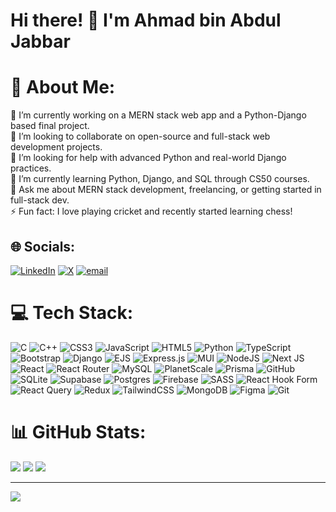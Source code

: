 # Hi there! 👋 I'm Ahmad bin Abdul Jabbar
# 💫 About Me:
🔭 I’m currently working on a MERN stack web app and a Python-Django based final project.<br>👯 I’m looking to collaborate on open-source and full-stack web development projects.<br>🤝 I’m looking for help with advanced Python and real-world Django practices.<br>🌱 I’m currently learning Python, Django, and SQL through CS50 courses.<br>💬 Ask me about MERN stack development, freelancing, or getting started in full-stack dev.<br>⚡ Fun fact: I love playing cricket and recently started learning chess!


## 🌐 Socials:
[![LinkedIn](https://img.shields.io/badge/LinkedIn-%230077B5.svg?logo=linkedin&logoColor=white)](https://linkedin.com/in/ahmadbinabduljabbar) [![X](https://img.shields.io/badge/X-black.svg?logo=X&logoColor=white)](https://x.com/ahmadbinaj) [![email](https://img.shields.io/badge/Email-D14836?logo=gmail&logoColor=white)](mailto:ahmadbinabduljabbar@gmail.com) 

# 💻 Tech Stack:
![C](https://img.shields.io/badge/c-%2300599C.svg?style=flat-square&logo=c&logoColor=white) ![C++](https://img.shields.io/badge/c++-%2300599C.svg?style=flat-square&logo=c%2B%2B&logoColor=white) ![CSS3](https://img.shields.io/badge/css3-%231572B6.svg?style=flat-square&logo=css3&logoColor=white) ![JavaScript](https://img.shields.io/badge/javascript-%23323330.svg?style=flat-square&logo=javascript&logoColor=%23F7DF1E) ![HTML5](https://img.shields.io/badge/html5-%23E34F26.svg?style=flat-square&logo=html5&logoColor=white) ![Python](https://img.shields.io/badge/python-3670A0?style=flat-square&logo=python&logoColor=ffdd54) ![TypeScript](https://img.shields.io/badge/typescript-%23007ACC.svg?style=flat-square&logo=typescript&logoColor=white) ![Bootstrap](https://img.shields.io/badge/bootstrap-%238511FA.svg?style=flat-square&logo=bootstrap&logoColor=white) ![Django](https://img.shields.io/badge/django-%23092E20.svg?style=flat-square&logo=django&logoColor=white) ![EJS](https://img.shields.io/badge/ejs-%23B4CA65.svg?style=flat-square&logo=ejs&logoColor=black) ![Express.js](https://img.shields.io/badge/express.js-%23404d59.svg?style=flat-square&logo=express&logoColor=%2361DAFB) ![MUI](https://img.shields.io/badge/MUI-%230081CB.svg?style=flat-square&logo=mui&logoColor=white) ![NodeJS](https://img.shields.io/badge/node.js-6DA55F?style=flat-square&logo=node.js&logoColor=white) ![Next JS](https://img.shields.io/badge/Next-black?style=flat-square&logo=next.js&logoColor=white) ![React](https://img.shields.io/badge/react-%2320232a.svg?style=flat-square&logo=react&logoColor=%2361DAFB) ![React Router](https://img.shields.io/badge/React_Router-CA4245?style=flat-square&logo=react-router&logoColor=white) ![MySQL](https://img.shields.io/badge/mysql-4479A1.svg?style=flat-square&logo=mysql&logoColor=white) ![PlanetScale](https://img.shields.io/badge/planetscale-%23000000.svg?style=flat-square&logo=planetscale&logoColor=white) ![Prisma](https://img.shields.io/badge/Prisma-3982CE?style=flat-square&logo=Prisma&logoColor=white) ![GitHub](https://img.shields.io/badge/github-%23121011.svg?style=flat-square&logo=github&logoColor=white) ![SQLite](https://img.shields.io/badge/sqlite-%2307405e.svg?style=flat-square&logo=sqlite&logoColor=white) ![Supabase](https://img.shields.io/badge/Supabase-3ECF8E?style=flat-square&logo=supabase&logoColor=white) ![Postgres](https://img.shields.io/badge/postgres-%23316192.svg?style=flat-square&logo=postgresql&logoColor=white) ![Firebase](https://img.shields.io/badge/firebase-a08021?style=flat-square&logo=firebase&logoColor=ffcd34) ![SASS](https://img.shields.io/badge/SASS-hotpink.svg?style=flat-square&logo=SASS&logoColor=white) ![React Hook Form](https://img.shields.io/badge/React%20Hook%20Form-%23EC5990.svg?style=flat-square&logo=reacthookform&logoColor=white) ![React Query](https://img.shields.io/badge/-React%20Query-FF4154?style=flat-square&logo=react%20query&logoColor=white) ![Redux](https://img.shields.io/badge/redux-%23593d88.svg?style=flat-square&logo=redux&logoColor=white) ![TailwindCSS](https://img.shields.io/badge/tailwindcss-%2338B2AC.svg?style=flat-square&logo=tailwind-css&logoColor=white) ![MongoDB](https://img.shields.io/badge/MongoDB-%234ea94b.svg?style=flat-square&logo=mongodb&logoColor=white) ![Figma](https://img.shields.io/badge/figma-%23F24E1E.svg?style=flat-square&logo=figma&logoColor=white) ![Git](https://img.shields.io/badge/git-%23F05033.svg?style=flat-square&logo=git&logoColor=white)
# 📊 GitHub Stats:
![](https://github-readme-stats.vercel.app/api?username=ahmadbinabduljabbar&theme=dark&hide_border=true&include_all_commits=false&count_private=false)
![](https://nirzak-streak-stats.vercel.app/?user=ahmadbinabduljabbar&theme=dark&hide_border=true)
![](https://github-readme-stats.vercel.app/api/top-langs/?username=ahmadbinabduljabbar&theme=dark&hide_border=true&include_all_commits=false&count_private=false&layout=compact)

---
[![](https://visitcount.itsvg.in/api?id=ahmadbinabduljabbar&icon=0&color=0)](https://visitcount.itsvg.in)

<!-- Proudly created with GPRM ( https://gprm.itsvg.in ) -->
